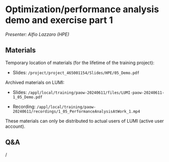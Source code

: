 # Optimization/performance analysis demo and exercise part 1

*Presenter: Alfio Lazzaro (HPE)*

## Materials

Temporary location of materials (for the lifetime of the training project):

-   Slides: `/project/project_465001154/Slides/HPE/05_Demo.pdf`

Archived materials on LUMI:

-   Slides: `/appl/local/training/paow-20240611/files/LUMI-paow-20240611-1_05_Demo.pdf`

-   Recording: `/appl/local/training/paow-20240611/recordings/1_05_PerformanceAnalysisAtWork_1.mp4`

These materials can only be distributed to actual users of LUMI (active user account).


## Q&A

/
